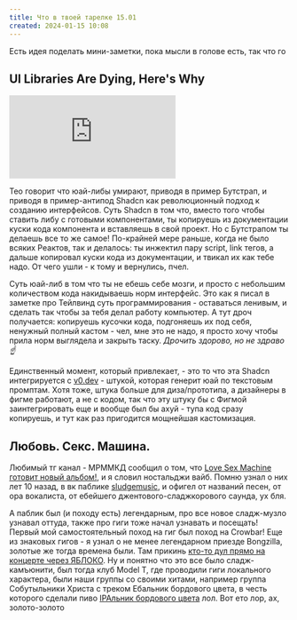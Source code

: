 ```yaml
---
title: Что в твоей тарелке 15.01
created: 2024-01-15 10:08
---
```




Есть идея поделать мини-заметки, пока мысли в голове есть, так что го


## UI Libraries Are Dying, Here's Why

<iframe src="https://www.youtube.com/embed/2Q0mWH6g8Fo?si=VvEMCmOvneqkGg04"
        title="YouTube video player" frameborder="0"
        allow="accelerometer; autoplay; clipboard-write; encrypted-media; gyroscope; picture-in-picture; web-share"
        allowfullscreen></iframe>

Тео говорит что юай-либы умирают, приводя в пример Бутстрап, и приводя в пример-антипод Shadcn как революционный
    подход к созданию интерфейсов. Суть Shadcn в том что, вместо того чтобы ставить либу с готовыми компонентами, ты
    копируешь из документации куски кода компонента и вставляешь в свой проект. Но с Бутстрапом ты делаешь все то же
    самое! По-крайней мере раньше, когда не было всяких Реактов, так и делалось: ты инжектил пару script, link
    тегов, а
    дальше копировал куски кода из документации, и твикал их как тебе надо. От чего ушли - к тому и вернулись,
    пчел. 

Суть юай-либ в том что ты не ебешь себе мозги, и просто с небольшим количеством кода накидываешь норм интерфейс.
    Это
    как я писал в заметке про Тейлвинд суть программирования - оставаться ленивым, и сделать так чтобы за тебя делал
    работу компьютер. А тут дроч получается: копируешь кусочки кода, подгоняешь их под себя, ненужный полный кастом
    -
    чел, мне
    это не надо, я просто хочу чтобы прила норм выглядела и закрыть таску. <cite>Дрочить здорово, но не здраво
    ☝</cite>


Единственный момент, который привлекает, - это то что эта Shadcn интегрируется с <a
        href="https://v0.dev/">v0.dev</a> - штукой, которая генерит юай по текстовым промптам. Хотя тоже, штука
    больше
    для диза/прототипа, а дизайнеры в фигме работают, а не с кодом, так что эту штуку бы с Фигмой заинтегрировать
    еще и
    вообще был бы ахуй - тупа код сразу копируешь, и тут как раз пригодится мощнейшая кастомизация.


## Любовь. Секс. Машина. 


Любимый тг канал - МРММКД сообщил о том, что
    <a href="https://t.me/mrmmkd/703">Love Sex Machine готовит новый альбом!</a>, и я словил ностальджи вайб. Помню
    узнал о них лет 10 назад, в вк паблике <a href="https://vk.com/sludgemusic">sludgemusic</a>, и офигел от
    названий
    песен, от ора вокалиста, от ебейшего джентового-сладжкорового саунда, ух бля.


А паблик был (и походу есть) легендарным, про все новое сладж-музло узнавал оттуда, также про гиги тоже начал
    узнавать и посещать! Первый мой самостоятельный поход на гиг был поход на Crowbar! Еще из знаковых гигов - я
    узнал о
    не менее легендарном приезде Bongzilla, золотые же тогда времена были. Там прикинь <a
        href="https://vk.com/wall-87349639_528">кто-то дул прямо на концерте
    через ЯБЛОКО</a>. Ну и понятно что это все было сладж-камъюнити, был тогда клуб Model T, где проводили гиги
    локального характера, были наши группы со своими хитами, например группа Собутыльники Христа с треком Ебальник
    бордового цвета, в честь которого сделали пиво <a
        href="https://untappd.com/b/riffs-n-beers-ipalnik-bordovogo-cveta/2091653">IPAльник бордового цвета</a> лол.
    Вот
    ето лор, ах,
    золото-золото

